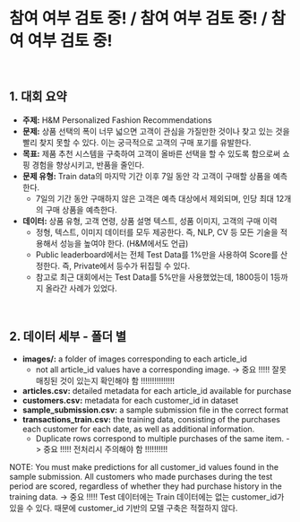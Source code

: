 # **참여 여부 검토 중! / 참여 여부 검토 중! / 참여 여부 검토 중!**

</br>

## **1. 대회 요약**
- **주제:** H&M Personalized Fashion Recommendations
- **문제:** 상품 선택의 폭이 너무 넓으면 고객이 관심을 가질만한 것이나 찾고 있는 것을 빨리 찾지 못할 수 있다. 이는 궁극적으로 고객의 구매 포기를 유발한다.
- **목표:** 제품 추천 시스템을 구축하여 고객이 올바른 선택을 할 수 있도록 함으로써 쇼핑 경험을 향상시키고, 반품을 줄인다.
- **문제 유형:** Train data의 마지막 기간 이후 7일 동안 각 고객이 구매할 상품을 예측한다.
  - 7일의 기간 동안 구매하지 않은 고객은 예측 대상에서 제외되며, 인당 최대 12개의 구매 상품을 예측한다.
- **데이터:** 상품 유형, 고객 연령, 상품 설명 텍스트, 성품 이미지, 고객의 구매 이력
  - 정형, 텍스트, 이미지 데이터를 모두 제공한다. 즉, NLP, CV 등 모든 기술을 적용해서 성능을 높여야 한다. (H&M에서도 언급)
  - Public leaderboard에서는 전체 Test Data를 1%만을 사용하여 Score를 산정한다. 즉, Private에서 등수가 뒤집힐 수 있다.
  - 참고로 최근 대회에서는 Test Data를 5%만을 사용했었는데, 1800등이 1등까지 올라간 사례가 있었다.

</br>

## **2. 데이터 세부 - 폴더 별**
- **images/:** a folder of images corresponding to each article_id
  - not all article_id values have a corresponding image. -> 중요 !!!!! 잘못 매칭된 것이 있는지 확인해야 함 !!!!!!!!!!!!!!!
- **articles.csv:** detailed metadata for each article_id available for purchase
- **customers.csv:** metadata for each customer_id in dataset
- **sample_submission.csv:** a sample submission file in the correct format
- **transactions_train.csv:** the training data, consisting of the purchases each customer for each date, as well as additional information.
  - Duplicate rows correspond to multiple purchases of the same item. -> 중요 !!!!! 전처리시 주의해야 함 !!!!!!!!!!

NOTE: You must make predictions for all customer_id values found in the sample submission. All customers who made purchases during the test period are scored, regardless of whether they had purchase history in the training data. -> 중요 !!!!! Test 데이터에는 Train 데이터에는 없는 customer_id가 있을 수 있다. 때문에 customer_id 기반의 모델 구축은 적절하지 않다.
